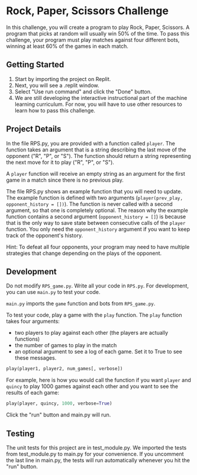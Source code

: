# Rock, Paper, Scissors Challenge

In this challenge, you will create a program to play Rock, Paper, Scissors. A program that picks at random will usually win 50% of the time. To pass this challenge, your program must play matches against four different bots, winning at least 60% of the games in each match.

## Getting Started

1. Start by importing the project on Replit.
2. Next, you will see a .replit window.
3. Select "Use run command" and click the "Done" button.
4. We are still developing the interactive instructional part of the machine learning curriculum. For now, you will have to use other resources to learn how to pass this challenge.

## Project Details

In the file RPS.py, you are provided with a function called `player`. The function takes an argument that is a string describing the last move of the opponent ("R", "P", or "S"). The function should return a string representing the next move for it to play ("R", "P", or "S").

A `player` function will receive an empty string as an argument for the first game in a match since there is no previous play.

The file RPS.py shows an example function that you will need to update. The example function is defined with two arguments (`player(prev_play, opponent_history = [])`). The function is never called with a second argument, so that one is completely optional. The reason why the example function contains a second argument (`opponent_history = []`) is because that is the only way to save state between consecutive calls of the `player` function. You only need the `opponent_history` argument if you want to keep track of the opponent's history.

Hint: To defeat all four opponents, your program may need to have multiple strategies that change depending on the plays of the opponent.

## Development

Do not modify `RPS_game.py`. Write all your code in `RPS.py`. For development, you can use `main.py` to test your code.

`main.py` imports the `game` function and bots from `RPS_game.py`.

To test your code, play a game with the `play` function. The `play` function takes four arguments:

- two players to play against each other (the players are actually functions)
- the number of games to play in the match
- an optional argument to see a log of each game. Set it to True to see these messages.
```python
play(player1, player2, num_games[, verbose])
```
For example, here is how you would call the function if you want `player` and `quincy` to play 1000 games against each other and you want to see the results of each game:

```python
play(player, quincy, 1000, verbose=True)
```
Click the "run" button and main.py will run.

## Testing
The unit tests for this project are in test_module.py. We imported the tests from test_module.py to main.py for your convenience. If you uncomment the last line in main.py, the tests will run automatically whenever you hit the "run" button.
